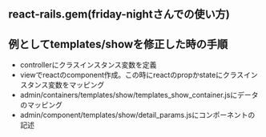 
react-rails.gem(friday-nightさんでの使い方)
-----------------------------------------------

## 例としてtemplates/showを修正した時の手順

* controllerにクラスインスタンス変数を定義
* viewでreactのcomponent作成。この時にreactのpropかstateにクラスインスタンス変数をマッピング
* admin/containers/templates/show/templates_show_container.jsにデータのマッピング
* admin/component/templates/show/detail_params.jsにコンポーネントの記述



